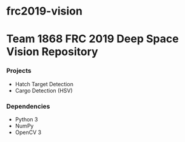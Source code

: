 # frc2019-vision
# Team 1868 FRC 2019 Deep Space Vision Repository #
### Projects ###
* Hatch Target Detection
* Cargo Detection (HSV)

### Dependencies ###
* Python 3
* NumPy
* OpenCV 3
